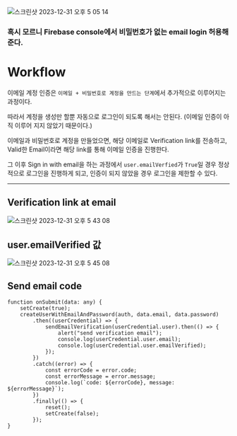 ![스크린샷 2023-12-31 오후 5 05 14](https://github.com/jh0152park/Firebase-Recap/assets/118165975/e5a75a16-09c0-4241-836f-a18ecfd2244c)

### 혹시 모르니 Firebase console에서 비밀번호가 없는 email login 허용해준다.

# Workflow

이메일 계정 인증은 `이메일 + 비밀번호로 계정을 만드는 단계`에서 추가적으로 이루어지는 과정이다.

따라서 계정을 생성만 할뿐 자동으로 로그인이 되도록 해서는 안된다. (이메일 인증이 아직 이루어 지지 않았기 때문이다.)

이메일과 비밀번호로 계정을 만들었으면, 해당 이메일로 Verification link를 전송하고, Valid한 Email이라면 해당 link를 통해 이메일 인증을 진행한다.

그 이후 Sign in with email을 하는 과정에서 `user.emailVerfied`가 `True`일 경우 정상적으로 로그인을 진행하게 되고,
인증이 되지 않았을 경우 로그인을 제한할 수 있다.

---

## Verification link at email

![스크린샷 2023-12-31 오후 5 43 08](https://github.com/jh0152park/Firebase-Recap/assets/118165975/60f77827-1731-4974-a5ad-81c63c5fc14c)

## user.emailVerified 값

![스크린샷 2023-12-31 오후 5 45 08](https://github.com/jh0152park/Firebase-Recap/assets/118165975/c2a08aff-e1c9-4fa7-9779-484f9837d0d9)

## Send email code

```JS
function onSubmit(data: any) {
    setCreate(true);
    createUserWithEmailAndPassword(auth, data.email, data.password)
        .then((userCredential) => {
            sendEmailVerification(userCredential.user).then(() => {
                alert("send verification email");
                console.log(userCredential.user.email);
                console.log(userCredential.user.emailVerified);
            });
        })
        .catch((error) => {
            const errorCode = error.code;
            const errorMessage = error.message;
            console.log(`code: ${errorCode}, message: ${errorMessage}`);
        })
        .finally(() => {
            reset();
            setCreate(false);
        });
}
```
